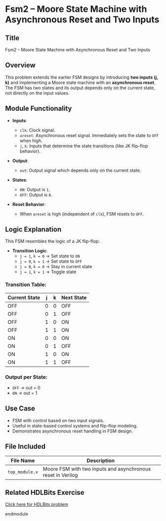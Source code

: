 # Fsm2 – Moore State Machine with Asynchronous Reset and Two Inputs

## Title
Fsm2 – Moore State Machine with Asynchronous Reset and Two Inputs

## Overview
This problem extends the earlier FSM designs by introducing **two inputs (j, k)** and implementing a Moore state machine with an **asynchronous reset**. The FSM has two states and its output depends only on the current state, not directly on the input values.

## Module Functionality
- **Inputs**:
  - `clk`: Clock signal.
  - `areset`: Asynchronous reset signal. Immediately sets the state to `OFF` when high.
  - `j`, `k`: Inputs that determine the state transitions (like JK flip-flop behavior).

- **Output**:
  - `out`: Output signal which depends only on the current state.

- **States**:
  - `ON`: Output is `1`.
  - `OFF`: Output is `0`.

- **Reset Behavior**:
  - When `areset` is high (independent of `clk`), FSM resets to `OFF`.

## Logic Explanation
This FSM resembles the logic of a JK flip-flop:
- **Transition Logic**:
  - `j = 1`, `k = 0` → Set state to `ON`
  - `j = 0`, `k = 1` → Set state to `OFF`
  - `j = 0`, `k = 0` → Stay in current state
  - `j = 1`, `k = 1` → Toggle state

### Transition Table:
| Current State | j | k | Next State |
|---------------|---|---|-------------|
| OFF           | 0 | 0 | OFF         |
| OFF           | 0 | 1 | OFF         |
| OFF           | 1 | 0 | ON          |
| OFF           | 1 | 1 | ON          |
| ON            | 0 | 0 | ON          |
| ON            | 0 | 1 | OFF         |
| ON            | 1 | 0 | ON          |
| ON            | 1 | 1 | OFF         |

### Output per State:
- `OFF` → out = 0  
- `ON` → out = 1

## Use Case
- FSM with control based on two input signals.
- Useful in state-based control systems and flip-flop modeling.
- Demonstrates asynchronous reset handling in FSM design.

## File Included

| File Name     | Description                                                  |
|---------------|--------------------------------------------------------------|
| `top_module.v`| Moore FSM with two inputs and asynchronous reset in Verilog |

## Related HDLBits Exercise

[Click here for HDLBits problem](https://hdlbits.01xz.net/wiki/Fsm2)


endmodule
